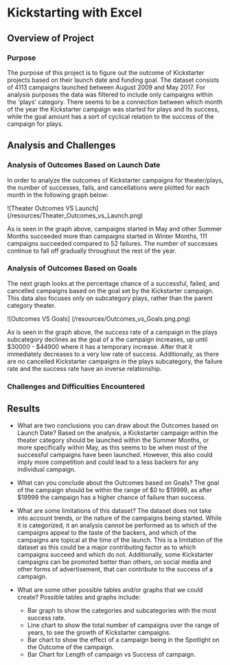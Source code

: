# Kickstarting with Excel

## Overview of Project

### Purpose
The purpose of this project is to figure out the outcome of Kickstarter projects based on their launch date and funding goal. The dataset consists of 4113 campaigns launched between August 2009 and May 2017. For analysis purposes the data was filtered to include only campaigns within the 'plays' category. There seems to be a connection between which month of the year the Kickstarter campaign was started for plays and its success, while the goal amount has a sort of cyclical relation to the success of the campaign for plays.


## Analysis and Challenges

### Analysis of Outcomes Based on Launch Date
In order to analyze the outcomes of Kickstarter campaigns for theater/plays, the number of successes, fails, and cancellations were plotted for each month in the following graph below:

![Theater Outcomes VS Launch] (/resources/Theater_Outcomes_vs_Launch.png)

As is seen in the graph above, campaigns started in May and other Summer Months succeeded more than campaigns started in Winter Months, 111 campaigns succeeded compared to 52 failures. The number of successes continue to fall off gradually throughout the rest of the year.

### Analysis of Outcomes Based on Goals
The next graph looks at the percentage chance of a successful, failed, and cancelled campaigns based on the goal set by the Kickstarter campaign. This data also focuses only on subcategory plays, rather than the parent category theater.

![Outcomes VS Goals] (/resources/Outcomes_vs_Goals.png.png)

As is seen in the graph above, the success rate of a campaign in the plays subcategory declines as the goal of a the campaign increases, up until $30000 - $44900 where it has a temporary increase. After that it immediately decreases to a very low rate of success. Additionally, as there are no cancelled Kickstarter campaigns in the plays subcategory, the failure rate and the success rate have an inverse relationship.

### Challenges and Difficulties Encountered

## Results

- What are two conclusions you can draw about the Outcomes based on Launch Date?
Based on the analysis, a Kickstarter campaign within the theater category should be launched within the Summer Months, or more specifically within May, as this seems to be when most of the successful campaigns have been launched. However, this also could imply more competition and could lead to a less backers for any individual campaign.


- What can you conclude about the Outcomes based on Goals?
The goal of the campaign should be within the range of $0 to $19999, as after $19999 the campaign has a higher chance of failure than success.

- What are some limitations of this dataset?
The dataset does not take into account trends, or the nature of the campaigns being started. While it is categorized, it an analysis cannot be performed as to which of the campaigns appeal to the taste of the backers, and which of the campaigns are topical at the time of the launch. This is a limitation of the dataset as this could be a major contributing factor as to which campaigns succeed and which do not. Additionally, some Kickstarter campaigns can be promoted better than others, on social media and other forms of advertisement, that can contribute to the success of a campaign.

- What are some other possible tables and/or graphs that we could create?
Possible tables and graphs include:
  - Bar graph to show the categories and subcategories with the most success rate.
  - Line chart to show the total number of campaigns over the range of years, to see the growth of Kickstarter campaigns.
  - Bar chart to show the effect of a campaign being in the Spotlight on the Outcome of the campaign.
  - Bar Chart for Length of campaign vs Success of campaign.
